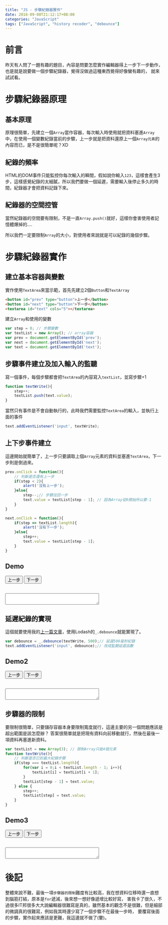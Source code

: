 ```yaml
---
title: "JS - 步驟紀錄器實作"
date: 2018-09-08T21:12:17+08:00
categories: "JavaScript"
tags: ["JavaScript", "history recoder", "debounce"]
---
```

# 前言
昨天有人問了一題有趣的題目，內容是問要怎麼實作編輯器得上一步下一步動作，也是就是說要做一個步驟紀錄器，覺得沒做過這種東西覺得好像蠻有趣的，
就來試試看。

# 步驟紀錄器原理
## 基本原理
原理很簡單，先建立一個`Array`當作容器，每次輸入時使用就把資料塞進`Array`中，在使用一個變數紀錄當前的步驟，上一步就是把資料還原上一個`Array元素`的內容而已，是不是很簡單呢？XD
## 紀錄的頻率
HTML的DOM事件只能監控你每次輸入的瞬間，假如說你輸入`123`，這樣會產生3步，這樣感覺紀錄的太細膩，所以我們要做一個延遲，需要輸入後停止多久的時間，紀錄器才會把資料記錄下來。
## 紀錄器的空間控管
當然紀錄器的空間要有限制，不是一直`Array.push()`就好，這樣你會害使用者記憶體爆掉的....

所以我們一定要限制`Array`的大小，對使用者來說就是可以紀錄的幾個步驟。

# 步驟紀錄器實作
## 建立基本容器與變數
實作使用`TextArea`來當示範，首先先建立2個`Button`和`TextArray`
``` html
<button id="prev" type="button">上一步</button>
<button id="next" type="button">下一步</button>
<textarea id="text" cols="5"></textarea>
```
建立`Array`和使用的變數
``` js
var step = 0; // 步驟變數
var textList = new Array(); // array容器
var prev = document.getElementById('prev');
var next = document.getElementById('next');
var text = document.getElementById('text');
```
## 步驟事件建立及加入輸入的監聽
寫一個事件，每個步驟都會把`TextArea`的內容寫入`textList`，並寫步驟+1
``` js
function textWrite(){
    step++; 
    textList.push(text.value);
}
```
當然只有事件是不會自動執行的，此時我們需要監控`TextArea`的輸入，並執行上面的事件
``` js
text.addEventListener('input', textWrite);
```
## 上下步事件建立
這邊開始就簡單了，上一步只要讀取上個`Array`元素的資料並塞進`TextArea`，下一步則是倒過來。
``` js
prev.onClick = function(){
    // 判斷是否還有上一步
    if(step < 2){
        alert('沒有上一步');
    }else{
        step--;// 步驟往回一步
        text.value = textList[step - 1]; // 因為Array從0開始所以要-1
    }
}

next.onClick = function(){
    if(step => textList.length){
        alert('沒有下一步');
    }else{
        step++;
        text.value = textList[step - 1];
    }
}
```
## Demo
<button id="prev" type="button">上一步</button>
<button id="next" type="button">下一步</button>
<br><br>
<textarea id="text" cols="5" style="width:300px"></textarea>

<script>
var step = 0; // 步驟變數
var textList = new Array(); // array容器
var prev = document.getElementById('prev');
var next = document.getElementById('next');
var text = document.getElementById('text');
function textWrite(){
    step++; 
    textList.push(text.value);
}
text.addEventListener('input', textWrite);
prev.onclick = function(){
    if(step < 2){
        alert('沒有上一步');
    }else{
        step--;
        text.value = textList[step - 1];
    }
}
next.onclick = function(){
    if(step > textList.length - 1){
        alert('沒有下一步');
    }else{
        step++;
        text.value = textList[step - 1];
    }
}
</script>

## 延遲紀錄的實現
這個就要使用我的[上一篇文章](../lodash-debounce/)，使用Lodash的`_.debounce`就能實現了。
``` js
var debounce = _.debounce(textWrite, 500);// 延遲500毫秒紀錄
text.addEventListener('input', debounce);// 改成監聽延遲函數
```
## Demo2
<script src="https://cdn.jsdelivr.net/npm/lodash@4.17.10/lodash.min.js"></script>
<button id="prev2" type="button">上一步</button>
<button id="next2" type="button">下一步</button>
<br><br>
<textarea id="text2" cols="5" style="width:300px"></textarea>

<script>
var step2 = 0; // 步驟變數
var textList2 = new Array(); // array容器
var prev2 = document.getElementById('prev2');
var next2 = document.getElementById('next2');
var text2 = document.getElementById('text2');
function textWrite2(){
    step2++; 
    textList2.push(text2.value);
}
var debounce = _.debounce(textWrite2, 500);// 延遲500毫秒紀錄
text2.addEventListener('input', debounce);// 改成監聽延遲函數

prev2.onclick = function(){
    if(step2 < 2){
        alert('沒有上一步');
    }else{
        step2--;
        text2.value = textList2[step2 - 1];
    }
}
next2.onclick = function(){
    if(step2 > textList2.length - 1){
        alert('沒有下一步');
    }else{
        step2++;
        text2.value = textList2[step2 - 1];
    }
}
</script>

## 步驟器的限制
要限制很簡單，只要儲存容器本身要限制寬度就行，這邊主要的另一個問題應該是超出範圍是該怎麼辦？
答案很簡單就是把現有資料向前移動就行，然後在最後一項資料再塞進新資料。
``` js
var textList = new Array(3); // 限制Array只能4個元素
function textWrite(){
    // 判斷是否已到最大紀錄步驟
    if(step === textList.length){
        for(var i = 0;i < textList.length - 1; i++){
            textList[i] = textList[i + 1];
        }
        textList[step - 1] = text.value; 
    } else {
        step++; 
        textList[step] = text.value;
    }
}

```
## Demo3
<button id="prev3" type="button">上一步</button>
<button id="next3" type="button">下一步</button>
<br><br>
<textarea id="text3" cols="5" style="width:300px"></textarea>

<script>
var step3 = 0; // 步驟變數
var textList3 = new Array(3); // array容器
var prev3 = document.getElementById('prev3');
var next3 = document.getElementById('next3');
var text3 = document.getElementById('text3');
function textWrite3(){
    // 判斷是否已到最大紀錄步驟
    if(step3 === textList3.length){
        var temp;
        // 資料向前移動
        for(var i = 0;i < textList3.length - 1; i++){
            textList3[i] = textList3[i + 1];
        }
        textList3[step3 - 1] = text3.value; 
    } else {
        textList3[step3] = text3.value;
        step3++; 
    }
}
text3.addEventListener('input', textWrite3);
prev3.onclick = function(){
    if(step3 < 2){
        alert('沒有上一步');
    }else{
        step3--;
        text3.value = textList3[step3 - 1];
    }
}
next3.onclick = function(){
    if(step3 > textList3.length - 1){
        alert('沒有下一步');
    }else{
        step3++;
        text3.value = textList3[step3 - 1];
    }
}
</script>

# 後記
整體來說不難，最後一項`步驟器的限制`難度有比較高，我在想資料位移時還一直想到腦筋打結，原本是`for`遞減，後來想一想好像遞增比較好寫，
害我卡了很久，不過很多IT邦很多大大說編輯器很難寫是真的，雖然基本的觀念不是很難，但是細部的微調真的很難寫，例如我其時還少寫了一個步驟不在最後一步時，
要覆寫後面的步驟，實作起來應該是更難，我這邊就不做了(暈)。

